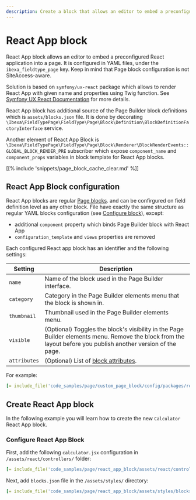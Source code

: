 ```yaml
---
description: Create a block that allows an editor to embed a preconfigured React application into a page.
---
```


# React App block

React App block allows an editor to embed a preconfigured React application into a page.
It is configured in YAML files, under the `ibexa_fieldtype_page` key.
Keep in mind that Page block configuration is not SiteAccess-aware.

Solution is based on `symfony/ux-react` package which allows to render React App with given name and properties
using Twig function.
See [Symfony UX React Documentation](https://symfony.com/bundles/ux-react/current/index.html) for more details.

React App block has additional source of the Page Builder block definitions which is `assets/blocks.json` file.
It is done by decorating `\Ibexa\FieldTypePage\FieldType\Page\Block\Definition\BlockDefinitionFactoryInterface` service.

Another element of React App Block is `\Ibexa\FieldTypePage\FieldType\Page\Block\Renderer\BlockRenderEvents::GLOBAL_BLOCK_RENDER_PRE` subscriber 
which expose `component_name` and `component_props` variables in block template for React App blocks.

[[% include 'snippets/page_block_cache_clear.md' %]]

## React App Block configuration

React App blocks are regular [Page blocks](page_blocks.md). and can be confirgured on field definition level as any other block.
File have exactly the same structure as regular YAML blocks configuration 
(see [Configure block](create_custom_page_block/#configure-block)), except:

- additional `component` property which binds Page Builder block with React App
- `configuration_template` and `views` properties are removed

Each configured React app block has an identifier and the following settings:

|Setting|Description|
|---|---|
| `name` | Name of the block used in the Page Builder interface. |
| `category` | Category in the Page Builder elements menu that the block is shown in. |
| `thumbnail` | Thumbnail used in the Page Builder elements menu. |
| `visible` | (Optional) Toggles the block's visibility in the Page Builder elements menu. Remove the block from the layout before you publish another version of the page. |
| `attributes` | (Optional) List of [block attributes](page_block_attributes.md). |

For example:

``` yaml
[= include_file('code_samples/page/custom_page_block/config/packages/react_app_page_blocks.yaml')]
```

## Create React App block

In the following example you will learn how to create the new `Calculator` React App block.

### Configure React App Block

First, add the following `calculator.jsx` configuration in `/assets/react/controllers/` folder:

``` yaml
[= include_file('code_samples/page/react_app_block/assets/react/controllers/calculator.jsx')]
```

Next, add `blocks.json` file in the `/assets/styles/` directory:

``` yaml
[= include_file('code_samples/page/react_app_block/assets/styles/blocks.json')]
```